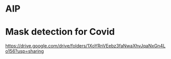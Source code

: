 # AIP
# Mask detection for Covid
https://drive.google.com/drive/folders/1XoYRnVEebz3faNwaXhvJqaNxGn4Lo156?usp=sharing
